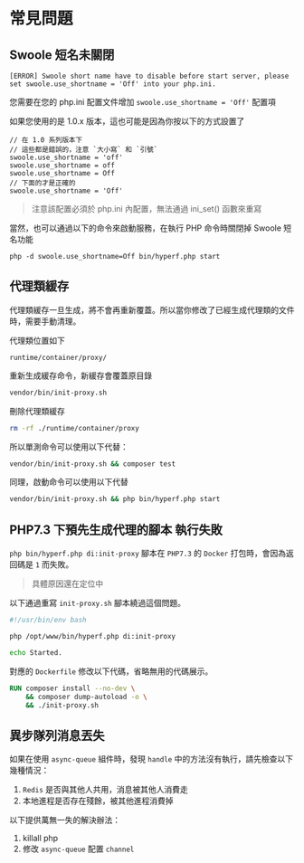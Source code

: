 # 常見問題

## Swoole 短名未關閉

```
[ERROR] Swoole short name have to disable before start server, please set swoole.use_shortname = 'Off' into your php.ini.
```

您需要在您的 php.ini 配置文件增加 `swoole.use_shortname = 'Off'` 配置項

如果您使用的是 1.0.x 版本，這也可能是因為你按以下的方式設置了

```
// 在 1.0 系列版本下
// 這些都是錯誤的，注意 `大小寫` 和 `引號`
swoole.use_shortname = 'off'
swoole.use_shortname = off
swoole.use_shortname = Off
// 下面的才是正確的
swoole.use_shortname = 'Off'
```

> 注意該配置必須於 php.ini 內配置，無法通過 ini_set() 函數來重寫

當然，也可以通過以下的命令來啟動服務，在執行 PHP 命令時關閉掉 Swoole 短名功能

```
php -d swoole.use_shortname=Off bin/hyperf.php start
```

## 代理類緩存

代理類緩存一旦生成，將不會再重新覆蓋。所以當你修改了已經生成代理類的文件時，需要手動清理。

代理類位置如下

```
runtime/container/proxy/
```

重新生成緩存命令，新緩存會覆蓋原目錄

```bash
vendor/bin/init-proxy.sh
```

刪除代理類緩存

```bash
rm -rf ./runtime/container/proxy
```

所以單測命令可以使用以下代替：

```bash
vendor/bin/init-proxy.sh && composer test
```

同理，啟動命令可以使用以下代替

```bash
vendor/bin/init-proxy.sh && php bin/hyperf.php start
```

## PHP7.3 下預先生成代理的腳本 執行失敗

`php bin/hyperf.php di:init-proxy` 腳本在 `PHP7.3` 的 `Docker` 打包時，會因為返回碼是 `1` 而失敗。

> 具體原因還在定位中

以下通過重寫 `init-proxy.sh` 腳本繞過這個問題。

```bash
#!/usr/bin/env bash

php /opt/www/bin/hyperf.php di:init-proxy

echo Started.
```

對應的 `Dockerfile` 修改以下代碼，省略無用的代碼展示。

```dockerfile
RUN composer install --no-dev \
    && composer dump-autoload -o \
    && ./init-proxy.sh
```

## 異步隊列消息丟失

如果在使用 `async-queue` 組件時，發現 `handle` 中的方法沒有執行，請先檢查以下幾種情況：

1. `Redis` 是否與其他人共用，消息被其他人消費走
2. 本地進程是否存在殘餘，被其他進程消費掉

以下提供萬無一失的解決辦法：

1. killall php
2. 修改 `async-queue` 配置 `channel`
